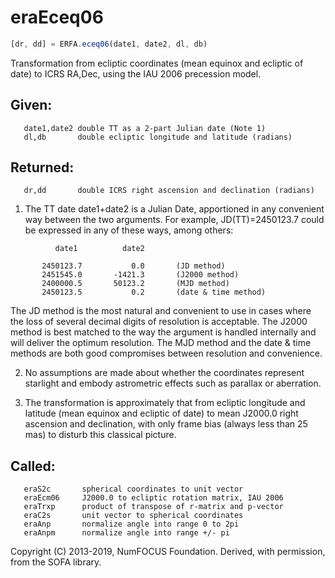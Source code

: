 # eraEceq06

```js
[dr, dd] = ERFA.eceq06(date1, date2, dl, db)
```

Transformation from ecliptic coordinates (mean equinox and ecliptic
of date) to ICRS RA,Dec, using the IAU 2006 precession model.

## Given:
```
   date1,date2 double TT as a 2-part Julian date (Note 1)
   dl,db       double ecliptic longitude and latitude (radians)
```

## Returned:
```
   dr,dd       double ICRS right ascension and declination (radians)
```

1) The TT date date1+date2 is a Julian Date, apportioned in any
   convenient way between the two arguments.  For example,
   JD(TT)=2450123.7 could be expressed in any of these ways,
   among others:

```
          date1          date2

       2450123.7           0.0       (JD method)
       2451545.0       -1421.3       (J2000 method)
       2400000.5       50123.2       (MJD method)
       2450123.5           0.2       (date & time method)
```

   The JD method is the most natural and convenient to use in
   cases where the loss of several decimal digits of resolution
   is acceptable.  The J2000 method is best matched to the way
   the argument is handled internally and will deliver the
   optimum resolution.  The MJD method and the date & time methods
   are both good compromises between resolution and convenience.

2) No assumptions are made about whether the coordinates represent
   starlight and embody astrometric effects such as parallax or
   aberration.

3) The transformation is approximately that from ecliptic longitude
   and latitude (mean equinox and ecliptic of date) to mean J2000.0
   right ascension and declination, with only frame bias (always
   less than 25 mas) to disturb this classical picture.

## Called:
```
   eraS2c       spherical coordinates to unit vector
   eraEcm06     J2000.0 to ecliptic rotation matrix, IAU 2006
   eraTrxp      product of transpose of r-matrix and p-vector
   eraC2s       unit vector to spherical coordinates
   eraAnp       normalize angle into range 0 to 2pi
   eraAnpm      normalize angle into range +/- pi
```

Copyright (C) 2013-2019, NumFOCUS Foundation.
Derived, with permission, from the SOFA library.
